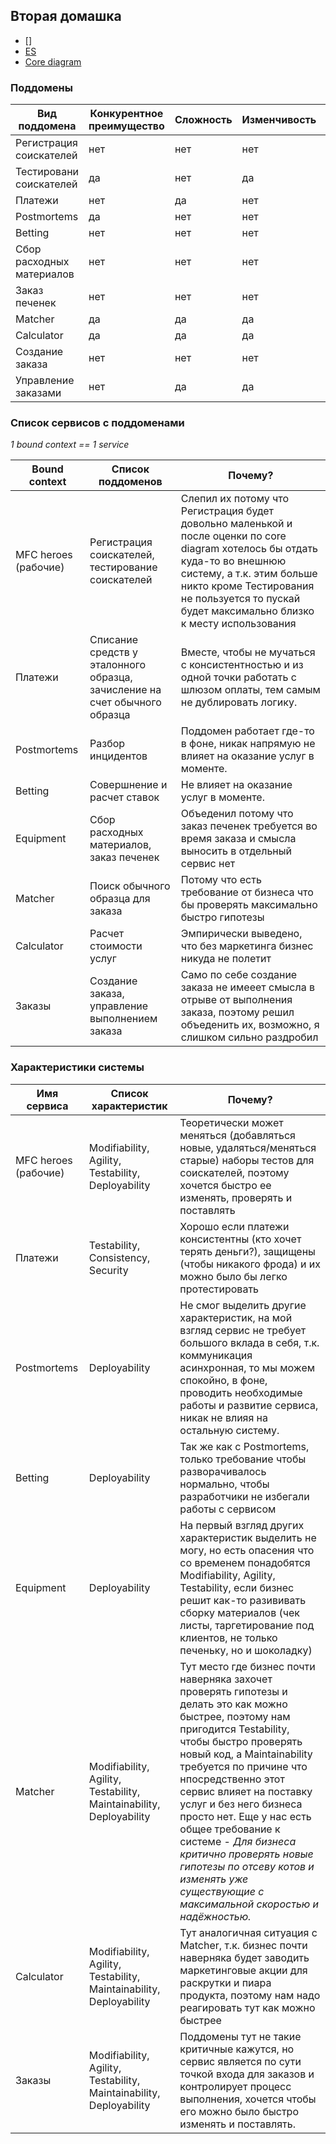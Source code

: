 ## Вторая домашка

- []
- [ES](https://github.com/aberkromb/SystemAnalysisHomeWorks/blob/main/Week2/ESWeek2.pdf)
- [Core diagram](https://github.com/aberkromb/SystemAnalysisHomeWorks/blob/main/Week2/core%20domain%20diagram.png)

### Поддомены

Вид поддомена | Конкурентное преимущество | Сложность | Изменчивость | Варианты реализации | Интерес проблемы | Предполагаемый вид поддомена
--- | --- | --- | --- | --- | --- | ---  
Регистрация соискателей | нет | нет | нет | - | низкий | generic
Тестировани соискателей | да | нет | да | - | низкий | supporting
Платежи | нет | да | нет | - | низкий | generic
Postmortems | да | нет | нет | - | низкий | supporting
Betting | нет | нет | нет | - | низкий | supporting
Сбор расходных материалов | нет | нет | нет | - | низкий | generic
Заказ печенек | нет | нет | нет | - | низкий | generic
Matcher | да | да | да | - | высокий | core 
Calculator | да | да | да | - | высокий | supporting
Создание заказа | нет | нет | нет | - | низкий | generic
Управление заказами | нет | да | да | - | низкий | supporting

### Список сервисов с поддоменами
*1 bound context == 1 service*

**Bound context** | **Список поддоменов** | **Почему?**
--- | --- | --- 
MFC heroes (рабочие) | Регистрация соискателей, тестирование соискателей | Слепил их потому что Регистрация будет довольно маленькой и после оценки по core diagram хотелось бы отдать куда-то во внешнюю систему, а т.к. этим больше никто кроме Тестирования не пользуется то пускай будет максимально близко к месту использования
Платежи | Списание средств у эталонного образца, зачисление на счет обычного образца | Вместе, чтобы не мучаться с консистентностью и из одной точки работать с шлюзом оплаты, тем самым не дублировать логику. 
Postmortems | Разбор инцидентов | Поддомен работает где-то в фоне, никак напрямую не влияет на оказание услуг в моменте. 
Betting | Совершнение и расчет ставок | Не влияет на оказание услуг в моменте. 
Equipment | Сбор расходных материалов, заказ печенек | Объеденил потому что заказ печенек требуется во время заказа и смысла выносить в отдельный сервис нет
Matcher | Поиск обычного образца для заказа | Потому что есть требование от бизнеса что бы проверять максимально быстро гипотезы
Calculator | Расчет стоимости услуг | Эмпирически выведено, что без маркетинга бизнес никуда не полетит 
Заказы | Создание заказа, управление выполнением заказа | Само по себе создание заказа не имееет смысла в отрыве от выполнения заказа, поэтому решил объеденить их, возможно, я слишком сильно раздробил



### Характеристики системы

**Имя сервиса** | **Список характеристик** | **Почему?**
--- | --- | --- 
MFC heroes (рабочие) | Modifiability, Agility, Testability, Deployability | Теоретически может меняться (добавляться новые, удаляться/меняться старые) наборы тестов для соискателей, поэтому хочется быстро ее изменять, проверять и поставлять 
Платежи | Testability, Consistency, Security | Хорошо если платежи консистентны (кто хочет терять деньги?), защищены (чтобы никакого фрода) и их можно было бы легко протестировать
Postmortems | Deployability | Не смог выделить другие характеристик, на мой взгляд сервис не требует большого вклада в себя, т.к. коммуникация асинхронная, то мы можем спокойно, в фоне, проводить необходимые работы и развитие сервиса, никак не влияя на остальную систему. 
Betting | Deployability | Так же как с Postmortems, только требование чтобы разворачивалось нормально, чтобы разработчики не избегали работы с сервисом
Equipment | Deployability |  На первый взгляд других характеристик выделить не могу, но есть опасения что со временем понадобятся Modifiability, Agility, Testability, если бизнес решит как-то разививать сборку материалов (чек листы, таргетирование под клиентов, не только печеньку, но и шоколадку)
Matcher | Modifiability, Agility, Testability, Maintainability, Deployability | Тут место где бизнес почти наверняка захочет проверять гипотезы и делать это как можно быстрее, поэтому нам пригодится Testability, чтобы быстро проверять новый код, а Maintainability требуется по причине что нпосредственно этот сервис влияет на поставку услуг и без него бизнеса просто нет. Еще у нас есть общее требование к системе - *Для бизнеса критично проверять новые гипотезы по отсеву котов и изменять уже существующие с максимальной скоростью и надёжностью.*
Calculator | Modifiability, Agility, Testability, Maintainability, Deployability | Тут аналогичная ситуация с Matcher, т.к. бизнес почти наверняка будет заводить маркетинговые акции для раскрутки и пиара продукта, поэтому нам надо реагировать тут как можно быстрее 
Заказы |  Modifiability, Agility, Testability, Maintainability, Deployability | Поддомены тут не такие критичные кажутся, но сервис является по сути точкой входа для заказов и контролирует процесс  выполнения, хочется чтобы его можно было быстро изменять и поставлять. 
